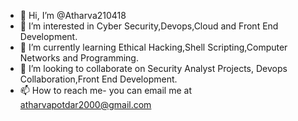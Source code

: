 - 👋 Hi, I’m @Atharva210418
- 👀 I’m interested in Cyber Security,Devops,Cloud and Front End Development.
- 🌱 I’m currently learning Ethical Hacking,Shell Scripting,Computer Networks and Programming.
- 💞️ I’m looking to collaborate on Security Analyst Projects, Devops Collaboration,Front End Development.
- 📫 How to reach me- you can email me at atharvapotdar2000@gmail.com 

<!---
Atharva210418/Atharva210418 is a ✨ special ✨ repository because its `README.md` (this file) appears on your GitHub profile.
You can click the Preview link to take a look at your changes.
--->
